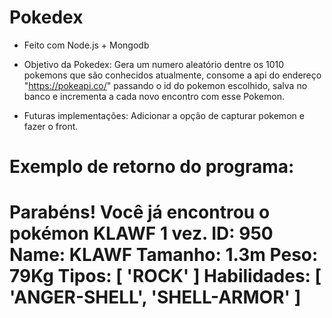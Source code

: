 # Pokedex

- Feito com Node.js + Mongodb

- Objetivo da Pokedex: Gera um numero aleatório dentre os 1010 pokemons que são conhecidos atualmente, consome a api do endereço "https://pokeapi.co/" passando o id do pokemon escolhido, salva no banco e incrementa a cada novo encontro com esse Pokemon.

- Futuras implementações: Adicionar a opção de capturar pokemon e fazer o front.

Exemplo de retorno do programa:
==============
Parabéns! Você já encontrou o pokémon KLAWF 1 vez.
ID: 950
Name: KLAWF
Tamanho: 1.3m
Peso: 79Kg
Tipos: [ 'ROCK' ]
Habilidades: [ 'ANGER-SHELL', 'SHELL-ARMOR' ]
==============
